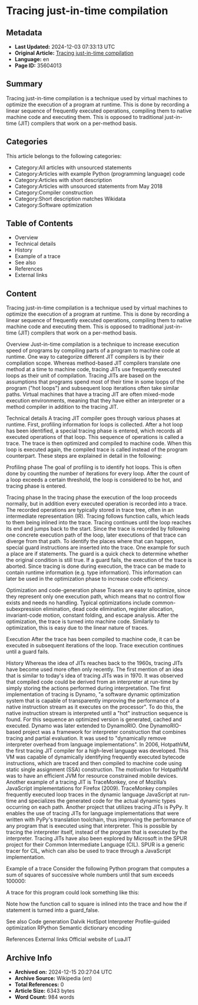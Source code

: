 # Tracing just-in-time compilation

## Metadata
- **Last Updated:** 2024-12-03 07:33:13 UTC
- **Original Article:** [Tracing just-in-time compilation](https://en.wikipedia.org/wiki/Tracing_just-in-time_compilation)
- **Language:** en
- **Page ID:** 35604013

## Summary
Tracing just-in-time compilation is a technique used by virtual machines to optimize the execution of a program at runtime. This is done by recording a linear sequence of frequently executed operations, compiling them to native machine code and executing them. This is opposed to traditional just-in-time (JIT) compilers that work on a per-method basis.

## Categories
This article belongs to the following categories:

- Category:All articles with unsourced statements
- Category:Articles with example Python (programming language) code
- Category:Articles with short description
- Category:Articles with unsourced statements from May 2018
- Category:Compiler construction
- Category:Short description matches Wikidata
- Category:Software optimization

## Table of Contents

- Overview
- Technical details
- History
- Example of a trace
- See also
- References
- External links

## Content

Tracing just-in-time compilation is a technique used by virtual machines to optimize the execution of a program at runtime. This is done by recording a linear sequence of frequently executed operations, compiling them to native machine code and executing them. This is opposed to traditional just-in-time (JIT) compilers that work on a per-method basis.

Overview
Just-in-time compilation is a technique to increase execution speed of programs by compiling parts of a program to machine code at runtime. One way to categorize different JIT compilers is by their compilation scope. Whereas method-based JIT compilers translate one method at a time to machine code, tracing JITs use frequently executed loops as their unit of compilation.
Tracing JITs are based on the assumptions that programs
spend most of their time in some loops of the program ("hot loops") and subsequent loop iterations often take similar paths. Virtual machines that have a tracing JIT are often mixed-mode execution environments, meaning that they have either an interpreter or a method compiler in addition to the tracing JIT.

Technical details
A tracing JIT compiler goes through various phases at runtime. First, profiling information for loops is collected. After a hot loop has been identified, a special tracing phase is entered, which records all executed operations of that loop. This sequence of operations is called a trace. The trace is then optimized and compiled to machine code. When this loop is executed again, the compiled trace is called instead of the program counterpart.
These steps are explained in detail in the following:

Profiling phase
The goal of profiling is to identify hot loops. This is often done by counting the number of iterations for every loop. After the count of a loop exceeds a certain threshold, the loop is considered to be hot, and tracing phase is entered.

Tracing phase
In the tracing phase the execution of the loop proceeds normally, but in addition every executed operation is recorded into a trace. The recorded operations are typically stored in trace tree, often in an intermediate representation (IR). Tracing follows function calls, which leads to them being inlined into the trace. Tracing continues until the loop reaches its end and jumps back to the start.
Since the trace is recorded by following one concrete execution path of the loop, later executions of that trace can diverge from that path. To identify the places where that can happen, special guard instructions are inserted into the trace. One example for such a place are if statements. The guard is a quick check to determine whether the original condition is still true. If a guard fails, the execution of the trace is aborted.
Since tracing is done during execution, the trace can be made to contain runtime information (e.g. type information). This information can later be used in the optimization phase to increase code efficiency.

Optimization and code-generation phase
Traces are easy to optimize, since they represent only one execution path, which means that no control flow exists and needs no handling. Typical optimizations include common-subexpression elimination, dead code elimination, register allocation, invariant-code motion, constant folding, and escape analysis.
After the optimization, the trace is turned into machine code. Similarly to optimization, this is easy due to the linear nature of traces.

Execution
After the trace has been compiled to machine code, it can be executed in subsequent iterations of the loop. Trace execution continues until a guard fails.

History
Whereas the idea of JITs reaches back to the 1960s, tracing JITs have become used more often only recently. The first mention of an idea that is similar to today's idea of tracing JITs was in 1970. It was observed that compiled code could be derived from an interpreter at run-time by simply storing the actions performed during interpretation.
The first implementation of tracing is Dynamo, "a software dynamic optimization system that is capable of transparently improving the performance of a native instruction stream as it executes on the processor". To do this, the native instruction stream is interpreted until a "hot" instruction sequence is found. For this sequence an optimized version is generated, cached and executed.
Dynamo was later extended to DynamoRIO. One DynamoRIO-based project was a framework for interpreter construction that combines tracing and partial evaluation. It was used to "dynamically remove interpreter overhead from language implementations".
In 2006, HotpathVM, the first tracing JIT compiler for a high-level language was developed. This VM was capable of dynamically identifying frequently executed bytecode instructions, which are traced and then compiled to machine code using static single assignment (SSA) construction. The motivation for HotpathVM was to have an efficient JVM for resource constrained mobile devices.
Another example of a tracing JIT is TraceMonkey, one of Mozilla’s JavaScript implementations for Firefox (2009). TraceMonkey compiles frequently executed loop traces in the dynamic language JavaScript at run-time and specializes the generated code for the actual dynamic types occurring on each path.
Another project that utilizes tracing JITs is PyPy. It enables the use of tracing JITs for language implementations that were written with PyPy's translation toolchain, thus improving the performance of any program that is executed using that interpreter. This is possible by tracing the interpreter itself, instead of the program that is executed by the interpreter.
Tracing JITs have also been explored by Microsoft in the SPUR project for their Common Intermediate Language (CIL). SPUR is a generic tracer for CIL, which can also be used to trace through a JavaScript implementation.

Example of a trace
Consider the following Python program that computes a sum of squares of successive whole numbers until that sum exceeds 100000:

A trace for this program could look something like this:

Note how the function call to square is inlined into the trace and how the if statement is turned into a guard_false.

See also
Code generation
Dalvik
HotSpot
Interpreter
Profile-guided optimization
RPython
Semantic dictionary encoding

References
External links
Official website of LuaJIT

## Archive Info
- **Archived on:** 2024-12-15 20:27:04 UTC
- **Archive Source:** Wikipedia (_en_)
- **Total References:** 0
- **Article Size:** 6343 bytes
- **Word Count:** 984 words
